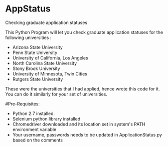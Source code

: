 # AppStatus
Checking graduate application statuses

This Python Program will let you check graduate application statuses for the following universities :
* Arizona State University
* Penn State University
* University of California, Los Angeles
* North Carolina State University
* Stony Brook University
* University of Minnesota, Twin Cities
* Rutgers State University

These were the universities that I had applied, hence wrote this code for it.
You can do it similarly for your set of universities.

#Pre-Requisites:
* Python 2.7 installed.
* Selenium python library installed
* Chromedriver downloaded and its location set in system's PATH environment variable
* Your username, passwords needs to be updated in ApplicationStatus.py based on the comments
